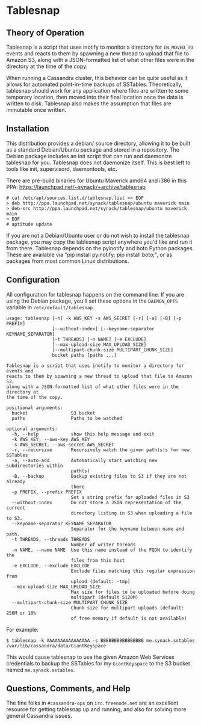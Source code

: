 Tablesnap
=========

Theory of Operation
-------------------

Tablesnap is a script that uses inotify to monitor a directory for `IN_MOVED_TO`
events and reacts to them by spawning a new thread to upload that file to
Amazon S3, along with a JSON-formatted list of what other files were in the
directory at the time of the copy.

When running a Cassandra cluster, this behavior can be quite useful as it
allows for automated point-in-time backups of SSTables. Theoretically,
tablesnap should work for any application where files are written to some
temporary location, then moved into their final location once the data is
written to disk. Tablesnap also makes the assumption that files are immutable
once written.

Installation
------------

This distribution provides a debian/ source directory, allowing it to be built
as a standard Debian/Ubuntu package and stored in a repository. The Debian
package includes an init script that can run and daemonize tablesnap for you.
Tablesnap does not daemonize itself. This is best left to tools like
init, supervisord, daemontools, etc.

There are pre-build binaries for Ubuntu Maverick amd64 and i386 in this PPA:
<https://launchpad.net/~synack/+archive/tablesnap>

	# cat /etc/apt/sources.list.d/tablesnap.list << EOF
	> deb http://ppa.launchpad.net/synack/tablesnap/ubuntu maverick main
	> deb-src http://ppa.launchpad.net/synack/tablesnap/ubuntu maverick main
	> EOF
	# aptitude update

If you are not a Debian/Ubuntu user or do not wish to install the tablesnap
package, you may copy the tablesnap script anywhere you'd like and run it from
there. Tablesnap depends on the pyinotify and boto Python packages. These are
available via "pip install pyinotify; pip install boto;", or as packages from
most common Linux distributions.

Configuration
-------------

All configuration for tablesnap happens on the command line. If you are using
the Debian package, you'll set these options in the `DAEMON_OPTS` variable in
`/etc/default/tablesnap`.

```
usage: tablesnap [-h] -k AWS_KEY -s AWS_SECRET [-r] [-a] [-B] [-p PREFIX]
                 [--without-index] [--keyname-separator KEYNAME_SEPARATOR]
                 [-t THREADS] [-n NAME] [-e EXCLUDE]
                 [--max-upload-size MAX_UPLOAD_SIZE]
                 [--multipart-chunk-size MULTIPART_CHUNK_SIZE]
                 bucket paths [paths ...]

Tablesnap is a script that uses inotify to monitor a directory for events and
reacts to them by spawning a new thread to upload that file to Amazon S3,
along with a JSON-formatted list of what other files were in the directory at
the time of the copy.

positional arguments:
  bucket                S3 bucket
  paths                 Paths to be watched

optional arguments:
  -h, --help            show this help message and exit
  -k AWS_KEY, --aws-key AWS_KEY
  -s AWS_SECRET, --aws-secret AWS_SECRET
  -r, --recursive       Recursively watch the given path(s)s for new SSTables
  -a, --auto-add        Automatically start watching new subdirectories within
                        path(s)
  -B, --backup          Backup existing files to S3 if they are not already
                        there
  -p PREFIX, --prefix PREFIX
                        Set a string prefix for uploaded files in S3
  --without-index       Do not store a JSON representation of the current
                        directory listing in S3 when uploading a file to S3.
  --keyname-separator KEYNAME_SEPARATOR
                        Separator for the keyname between name and path.
  -t THREADS, --threads THREADS
                        Number of writer threads
  -n NAME, --name NAME  Use this name instead of the FQDN to identify the
                        files from this host
  -e EXCLUDE, --exclude EXCLUDE
                        Exclude files matching this regular expression from
                        upload (default: -tmp)
  --max-upload-size MAX_UPLOAD_SIZE
                        Max size for files to be uploaded before doing
                        multipart (default 5120M)
  --multipart-chunk-size MULTIPART_CHUNK_SIZE
                        Chunk size for multipart uploads (default: 256M or 10%
                        of free memory if default is not available)
```

For example:

	$ tablesnap -k AAAAAAAAAAAAAAAA -s BBBBBBBBBBBBBBBB me.synack.sstables /var/lib/cassandra/data/GiantKeyspace

This would cause tablesnap to use the given Amazon Web Services credentials to
backup the SSTables for my `GiantKeyspace` to the S3 bucket named
`me.synack.sstables`.

Questions, Comments, and Help
-----------------------------
The fine folks in `#cassandra-ops` on `irc.freenode.net` are an excellent
resource for getting tablesnap up and running, and also for solving more
general Cassandra issues.
